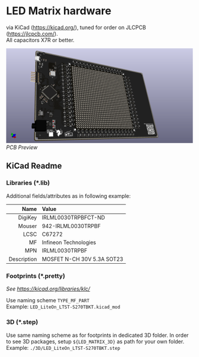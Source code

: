 # LED Matrix hardware
via KiCad (https://kicad.org/), tuned for order on JLCPCB (https://jlcpcb.com/).  
All capacitors X7R or better.


![V3Rv0 Image](./led_matrix.png)
_PCB Preview_

## KiCad Readme
### Libraries (*.lib)
Additional fields/attributes as in following example:

| Name | Value |
| ----:|:----- |
| DigiKey | IRLML0030TRPBFCT-ND |
| Mouser | 942-IRLML0030TRPBF |
| LCSC | C67272 |
| MF | Infineon Technologies |
| MPN | IRLML0030TRPBF |
| Description | MOSFET N-CH 30V 5.3A SOT23 |

### Footprints (*.pretty)
_See https://kicad.org/libraries/klc/_

Use naming scheme `TYPE_MF_PART`  
Example: `LED_LiteOn_LTST-S270TBKT.kicad_mod`

### 3D (*.step)
Use same naming scheme as for footprints in dedicated 3D folder. In order to see 3D packages, setup `${LED_MATRIX_3D}` as path for your own folder.   
Example: `./3D/LED_LiteOn_LTST-S270TBKT.step`
